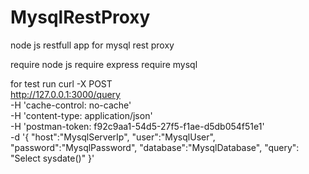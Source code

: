 # MysqlRestProxy
node js restfull app for mysql rest proxy

require node js
require express 
require mysql

for test run
curl -X POST \
  http://127.0.0.1:3000/query \
  -H 'cache-control: no-cache' \
  -H 'content-type: application/json' \
  -H 'postman-token: f92c9aa1-54d5-27f5-f1ae-d5db054f51e1' \
  -d '{ 
   "host":"MysqlServerIp",
   "user":"MysqlUser",
   "password":"MysqlPassword",
   "database":"MysqlDatabase",
   "query": "Select sysdate()"
}'

